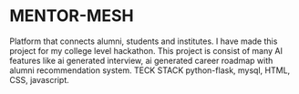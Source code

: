 # MENTOR-MESH
Platform that connects alumni, students and institutes. I have made this project for my college level hackathon. This project is consist of many AI features like ai generated interview, ai generated career roadmap with alumni recommendation system. TECK STACK python-flask, mysql, HTML, CSS, javascript.
